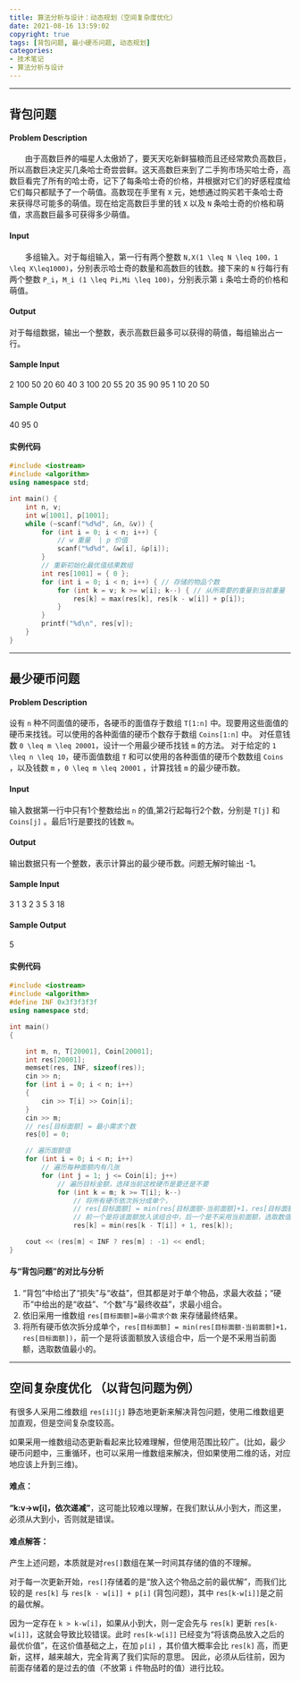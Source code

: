 ```yaml
---
title: 算法分析与设计：动态规划（空间复杂度优化）
date: 2021-08-16 13:59:02
copyright: true
tags: [背包问题, 最小硬币问题, 动态规划]
categories:
- 技术笔记
- 算法分析与设计
---
```


-----
## 背包问题

#### Problem Description

&emsp;&emsp;由于高数巨养的喵星人太傲娇了，要天天吃新鲜猫粮而且还经常欺负高数巨，所以高数巨决定买几条哈士奇尝尝鲜。这天高数巨来到了二手狗市场买哈士奇，高数巨看完了所有的哈士奇，记下了每条哈士奇的价格，并根据对它们的好感程度给它们每只都赋予了一个萌值。高数现在手里有 `X` 元，她想通过购买若干条哈士奇来获得尽可能多的萌值。现在给定高数巨手里的钱 `X` 以及 `N` 条哈士奇的价格和萌值，求高数巨最多可获得多少萌值。

#### Input

&emsp;&emsp;多组输入。对于每组输入，第一行有两个整数 `N,X(1 \leq N \leq 100，1 \leq X\leq1000)`，分别表示哈士奇的数量和高数巨的钱数。接下来的 `N` 行每行有两个整数 `P_i`，`M_i (1 \leq Pi,Mi \leq 100)`，分别表示第 `i` 条哈士奇的价格和萌值。

#### Output

对于每组数据，输出一个整数，表示高数巨最多可以获得的萌值，每组输出占一行。

#### Sample Input

2 100 50 20 60 40 3 100 20 55 20 35 90 95 1 10 20 50

#### Sample Output

40 95 0

#### 实例代码

```cpp
#include <iostream>
#include <algorithm>
using namespace std;

int main() {
    int n, v;
    int w[1001], p[1001];
    while (~scanf("%d%d", &n, &v)) {
        for (int i = 0; i < n; i++) {
            // w 重量  | p 价值
            scanf("%d%d", &w[i], &p[i]);
        }
        // 重新初始化最优值结果数组
        int res[1001] = { 0 };
        for (int i = 0; i < n; i++) { // 存储的物品个数
            for (int k = v; k >= w[i]; k--) { // 从所需要的重量到当前重量
                res[k] = max(res[k], res[k - w[i]] + p[i]);
            }
        }
        printf("%d\n", res[v]);
    }
}
```

- - - - - -

## 最少硬币问题

#### Problem Description

设有 `n` 种不同面值的硬币，各硬币的面值存于数组 `T[1:n]` 中。现要用这些面值的硬币来找钱。可以使用的各种面值的硬币个数存于数组 `Coins[1:n]` 中。 对任意钱数 `0 \leq m \leq 20001`，设计一个用最少硬币找钱 `m` 的方法。 对于给定的 `1 \leq n \leq 10`，硬币面值数组 `T` 和可以使用的各种面值的硬币个数数组 `Coins` ，以及钱数 `m` ，`0 \leq m \leq 20001` ，计算找钱 `m` 的最少硬币数。

#### Input

输入数据第一行中只有1个整数给出 `n` 的值,第2行起每行2个数，分别是 `T[j]` 和 `Coins[j]` 。最后1行是要找的钱数 `m`。

#### Output

输出数据只有一个整数，表示计算出的最少硬币数。问题无解时输出 -1。

#### Sample Input

3 1 3 2 3 5 3 18

#### Sample Output

5

#### 实例代码

```cpp
#include <iostream>
#include <algorithm>
#define INF 0x3f3f3f3f
using namespace std;

int main()
{

    int m, n, T[20001], Coin[20001];
    int res[20001];
    memset(res, INF, sizeof(res));
    cin >> n;
    for (int i = 0; i < n; i++)
    {
        cin >> T[i] >> Coin[i];
    }
    cin >> m;
    // res[目标面额] = 最小需求个数
    res[0] = 0;

    // 遍历面额值
    for (int i = 0; i < n; i++)
        // 遍历每种面额内有几张
        for (int j = 1; j <= Coin[i]; j++)
            // 遍历目标金额，选择当前这枚硬币是要还是不要
            for (int k = m; k >= T[i]; k--)
                // 将所有硬币依次拆分成单个，
                // res[目标面额] = min(res[目标面额-当前面额]+1，res[目标面额])，
                // 前一个是将该面额放入该组合中，后一个是不采用当前面额，选取数值最小的。
                res[k] = min(res[k - T[i]] + 1, res[k]);

    cout << (res[m] < INF ? res[m] : -1) << endl;
}
```

#### 与“背包问题”的对比与分析

1. “背包”中给出了“损失”与“收益”，但其都是对于单个物品，求最大收益；“硬币”中给出的是“收益”、“个数”与“最终收益”，求最小组合。
2. 依旧采用一维数组 `res[目标面额]=最小需求个数` 来存储最终结果。
3. 将所有硬币依次拆分成单个，`res[目标面额] = min(res[目标面额-当前面额]+1，res[目标面额])`，前一个是将该面额放入该组合中，后一个是不采用当前面额，选取数值最小的。

- - - - - -

## 空间复杂度优化 （以背包问题为例）

有很多人采用二维数组 `res[i][j]` 静态地更新来解决背包问题，使用二维数组更加直观，但是空间复杂度较高。

如果采用一维数组动态更新看起来比较难理解，但使用范围比较广。(比如，最少硬币问题中，三重循环，也可以采用一维数组来解决，但如果使用二维的话，对应地应该上升到三维)。

#### 难点：

**“k:v->w[i]，依次递减”**，这可能比较难以理解，在我们默认从小到大，而这里，必须从大到小，否则就是错误。

#### 难点解答：

产生上述问题，本质就是对`res[]`数组在某一时间其存储的值的不理解。

对于每一次更新开始，`res[]`存储着的是“放入这个物品之前的最优解”，而我们比较的是 `res[k]` 与 `res[k - w[i]] + p[i]` (背包问题)，其中 `res[k-w[i]]`是之前的最优解。

因为一定存在 `k > k-w[i]`，如果从小到大，则一定会先与 `res[k]` 更新 `res[k-w[i]]`，这就会导致比较错误。此时 `res[k-w[i]]` 已经变为“将该商品放入之后的最优价值”，在这价值基础之上，在加 `p[i]` ，其价值大概率会比 `res[k]` 高，而更新，这样，越来越大，完全背离了我们实际的意思。 因此，必须从后往前，因为前面存储着的是过去的值（不放第 `i` 件物品时的值）进行比较。

<br/><br/><br/><br/>